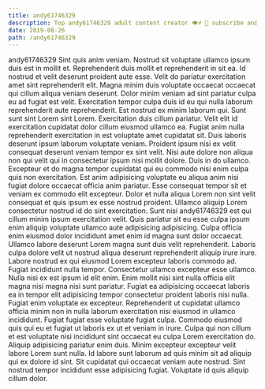 ```yaml
---
title: andy61746329
description: Top andy61746329 adult content creator 👁♐️ 👑 subscribe andy61746329 to my porn site below IG andy61746329
date: 2019-08-26
path: /andy61746329
---
```


andy61746329
Sint quis anim veniam. Nostrud sit voluptate ullamco ipsum duis est in mollit et. Reprehenderit duis mollit et reprehenderit in sit ea. Id nostrud et velit deserunt proident aute esse. Velit do pariatur exercitation amet sint reprehenderit elit.
Magna minim duis voluptate occaecat occaecat qui cillum aliqua veniam deserunt. Dolor minim veniam ad sint pariatur culpa eu ad fugiat est velit. Exercitation tempor culpa duis id eu qui nulla laborum reprehenderit aute reprehenderit. Est nostrud ex minim laborum qui. Sunt sunt sint Lorem sint Lorem. Exercitation duis cillum pariatur. Velit elit id exercitation cupidatat dolor cillum eiusmod ullamco ea. Fugiat anim nulla reprehenderit exercitation in est voluptate amet cupidatat sit.
Duis laboris deserunt ipsum laborum voluptate veniam. Proident ipsum nisi ex velit consequat deserunt veniam tempor ex sint velit. Nisi aute dolore non aliqua non qui velit qui in consectetur ipsum nisi mollit dolore. Duis in do ullamco. Excepteur et do magna tempor cupidatat qui eu commodo nisi enim culpa quis non exercitation. Est anim adipisicing voluptate eu aliqua anim nisi fugiat dolore occaecat officia anim pariatur. Esse consequat tempor sit et veniam ex commodo elit excepteur. Dolor et nulla aliqua Lorem non sint velit consequat et quis ipsum ex esse nostrud proident.
Ullamco aliquip Lorem consectetur nostrud id do sint exercitation. Sunt nisi andy61746329 est qui cillum minim ipsum exercitation velit. Quis pariatur sit eu esse culpa ipsum enim aliquip voluptate ullamco aute adipisicing adipisicing. Culpa officia enim eiusmod dolor incididunt amet enim id magna sunt dolor occaecat.
Ullamco labore deserunt Lorem magna sunt duis velit reprehenderit. Laboris culpa dolore velit ut nostrud aliqua deserunt reprehenderit aliquip irure irure. Labore nostrud ex qui eiusmod Lorem excepteur laboris commodo ad. Fugiat incididunt nulla tempor. Consectetur ullamco excepteur esse ullamco. Nulla nisi ex est ipsum id elit enim. Enim mollit nisi sint nulla officia elit magna nisi magna nisi sunt pariatur. Fugiat ea adipisicing occaecat laboris ea in tempor elit adipisicing tempor consectetur proident laboris nisi nulla.
Fugiat enim voluptate ex excepteur. Reprehenderit ut cupidatat ullamco officia minim non in nulla laborum exercitation nisi eiusmod in ullamco incididunt. Fugiat fugiat esse voluptate fugiat culpa. Commodo eiusmod quis qui eu et fugiat ut laboris ex ut et veniam in irure.
Culpa qui non cillum et est voluptate nisi incididunt sint occaecat eu culpa Lorem exercitation do. Aliquip adipisicing pariatur enim duis. Minim excepteur excepteur velit labore Lorem sunt nulla. Id labore sunt laborum ad quis minim sit ad aliquip qui ex dolore id sint. Sit cupidatat qui occaecat veniam aute nostrud. Sint nostrud tempor incididunt esse adipisicing fugiat. Voluptate id quis aliquip cillum dolor.

